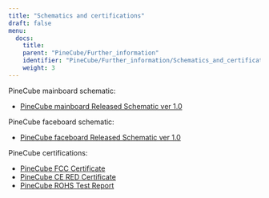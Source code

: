 ```yaml
---
title: "Schematics and certifications"
draft: false
menu:
  docs:
    title:
    parent: "PineCube/Further_information"
    identifier: "PineCube/Further_information/Schematics_and_certifications"
    weight: 3
---
```


PineCube mainboard schematic:

* [PineCube mainboard Released Schematic ver 1.0](https://files.pine64.org/doc/PineCube/PineCube%20MainBoard%20Schematic%20ver%201.0-20200727.pdf)

PineCube faceboard schematic:

* [PineCube faceboard Released Schematic ver 1.0](https://files.pine64.org/doc/PineCube/PineCube%20FaceBoard%20Schematic%20ver%201.0-20200727.pdf)

PineCube certifications:

* [PineCube FCC Certificate](https://files.pine64.org/doc/cert/PineCube-FCC-SDOC%20certification%20S20072502302001.pdf)
* [PineCube CE RED Certificate](https://files.pine64.org/doc/cert/PineCube-CE-EMC%20certification%20S20072502301001.pdf)
* [PineCube ROHS Test Report](https://files.pine64.org/doc/cert/PineCube-ROHS%20Test%20Report.pdf)
